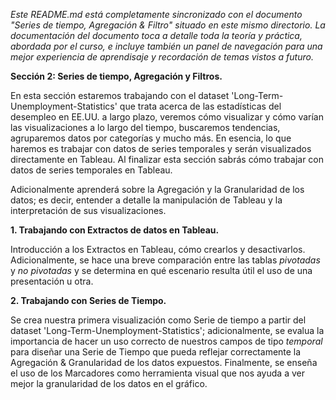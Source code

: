 _Este README.md está completamente sincronizado con el documento "Series de tiempo, Agregación & Filtro" situado en este mismo directorio. La documentación del documento toca a detalle toda la teoría y práctica, abordada por el curso, e incluye también un panel de navegación para una mejor experiencia de aprendisaje y recordación de temas vistos a futuro._

**Sección 2: Series de tiempo, Agregación y Filtros.**

En esta sección estaremos trabajando con el dataset 'Long-Term-Unemployment-Statistics' que trata acerca de las estadísticas del desempleo en EE.UU. a largo plazo, veremos cómo visualizar y cómo varían las visualizaciones a lo largo del tiempo, buscaremos tendencias, agruparemos datos por categorías y mucho más. En esencia, lo que haremos es trabajar con datos de series temporales y serán visualizados directamente en Tableau. Al finalizar esta sección sabrás cómo trabajar con datos de series temporales en Tableau. 

Adicionalmente aprenderá sobre la Agregación y la Granularidad de los datos; es decir, entender a detalle la manipulación de Tableau y la interpretación de sus visualizaciones. 

**1.	Trabajando con Extractos de datos en Tableau.**

Introducción a los Extractos en Tableau, cómo crearlos y desactivarlos. Adicionalmente, se hace una breve comparación entre las tablas _pivotadas_ y _no pivotadas_ y se determina en qué escenario resulta útil el uso de una presentación u otra. 

**2.	Trabajando con Series de Tiempo.**

Se crea nuestra primera visualización como Serie de tiempo a partir del dataset 'Long-Term-Unemployment-Statistics'; adicionalmente, se evalua la importancia de hacer un uso correcto de nuestros campos de tipo _temporal_ para diseñar una Serie de Tiempo que pueda reflejar correctamente la Agregación & Granularidad de los datos expuestos. Finalmente, se enseña el uso de los Marcadores como herramienta visual que nos ayuda a ver mejor la granularidad de los datos en el gráfico.

